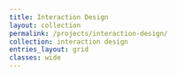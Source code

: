 ```yaml
---
title: Interaction Design
layout: collection
permalink: /projects/interaction-design/
collection: interaction design
entries_layout: grid
classes: wide
---
```

